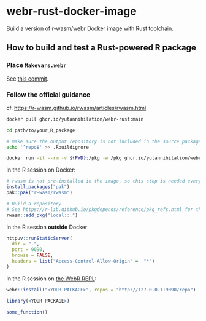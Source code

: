 # webr-rust-docker-image

Build a version of r-wasm/webr Docker image with Rust toolchain.

## How to build and test a Rust-powered R package

### Place `Makevars.webr`

See [this commit](https://github.com/georgestagg/hellorust-wasm/commit/7383d37ee1c28fc3a86cd941aafc9ac563978c20).

### Follow the official guidance

cf. <https://r-wasm.github.io/rwasm/articles/rwasm.html>

```sh
docker pull ghcr.io/yutannihilation/webr-rust:main

cd path/to/your_R_package

# make sure the output repository is not included in the source package
echo '^repo$' >> .Rbuildignore

docker run -it --rm -v ${PWD}:/pkg -w /pkg ghcr.io/yutannihilation/webr-rust:main R
```

In the R session on Docker:

```r
# rwasm is not pre-installed in the image, so this step is needed everytime
install.packages("pak")
pak::pak("r-wasm/rwasm")

# Build a repository
# See https://r-lib.github.io/pkgdepends/reference/pkg_refs.html for the "local::" notation
rwasm::add_pkg("local::.")
```

In the R session **outside** Docker

```r
httpuv::runStaticServer(
  dir = ".",
  port = 9090,
  browse = FALSE,
  headers = list("Access-Control-Allow-Origin" =  "*")
)
```

In the R session on [the WebR REPL](https://webr.r-wasm.org/latest/):

```r
webr::install("<YOUR PACKAGE>", repos = "http://127.0.0.1:9090/repo")

library(<YOUR PACKAGE>)

some_function()
```
